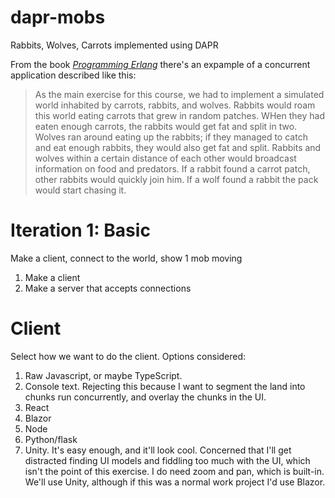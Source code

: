 # dapr-mobs
Rabbits, Wolves, Carrots implemented using DAPR


From the book *[Programming Erlang](https://www.amazon.com/Programming-Erlang-Concurrent-Pragmatic-Programmers/dp/193778553X)* there's an expample of a concurrent application described like this:
> As the main exercise for this course, we had to implement a simulated world inhabited by carrots, rabbits, and wolves.  Rabbits would roam this world eating carrots that grew in random patches.  WHen they had eaten enough carrots, the rabbits would get fat and split in two.  Wolves ran around eating up the rabbits; if they managed to catch and eat enough rabbits, they would also get fat and split.  Rabbits and wolves within a certain distance of each other would broadcast information on food and predators.  If a rabbit found a carrot patch, other rabbits would quickly join him.  If a wolf found a rabbit the pack would start chasing it.


# Iteration 1: Basic
Make a client, connect to the world, show 1 mob moving
1. Make a client
2. Make a server that accepts connections



# Client
Select how we want to do the client.  Options considered:
1. Raw Javascript, or maybe TypeScript.
2. Console text. Rejecting this because I want to segment the land into chunks run concurrently, and overlay the chunks in the UI.
3. React
4. Blazor
5. Node
6. Python/flask
7. Unity.  It's easy enough, and it'll look cool.  Concerned that I'll get distracted finding UI models and fiddling too much with the UI, which isn't the point of this exercise.  I do need zoom and pan, which is built-in.  We'll use Unity, although if this was a normal work project I'd use Blazor.
